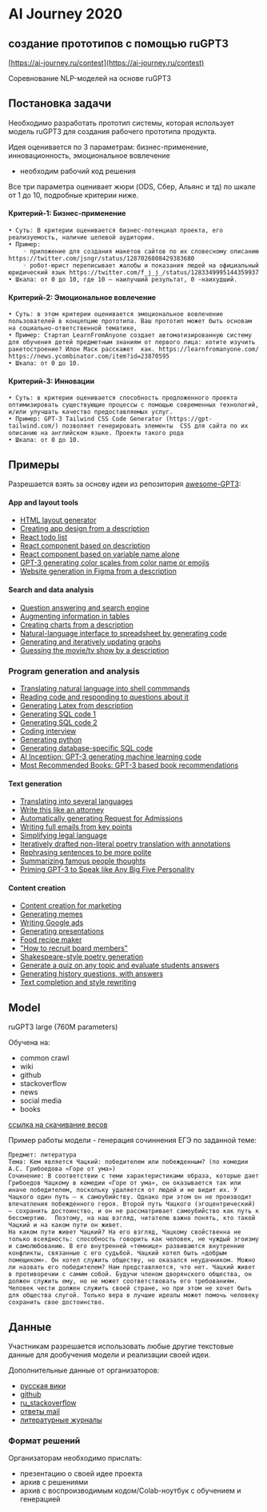 # AI Journey 2020 
## создание прототипов с помощью ruGPT3

[https://ai-journey.ru/contest](https://ai-journey.ru/contest)

Соревнование NLP-моделей на основе ruGPT3 

## Постановка задачи
Необходимо разработать прототип системы, которая использует модель ruGPT3 для создания рабочего прототипа продукта.

Идея оценивается по 3 параметрам: бизнес-применение, инновационность, эмоциональное вовлечение
+ необходим рабочий код решения

Все три параметра оценивает жюри (ODS, Сбер, Альянс и тд) по шкале от 1 до 10, подробные критерии ниже.

#### Критерий-1: Бизнес-применение
    • Суть: В критерии оценивается бизнес-потенциал проекта, его реализуемость, наличие целевой аудитории.
    • Пример: 
        ◦ приложение для создания макетов сайтов по их словесному описанию https://twitter.com/jsngr/status/1287026808429383680
        ◦ робот-юрист переписывает жалобы и показания людей на официальный юридический язык https://twitter.com/f_j_j_/status/1283349995144359937 
    • Шкала: от 0 до 10, где 10 – наилучший результат, 0 -наихудший. 


#### Критерий-2: Эмоциональное вовлечение
    • Суть: в этом критерии оценивается эмоциональное вовлечение пользователей в концепцию прототипа. Ваш прототип может быть основам на социально-ответственной тематике, 
    • Пример: Стартап LearnFromAnyone создает автоматизированную систему для обучения детей предметным знаниям от первого лица: хотите изучить ракетостроение? Илон Маск расскажет  как. https://learnfromanyone.com/ https://news.ycombinator.com/item?id=23870595 
    • Шкала: от 0 до 10. 


#### Критерий-3: Инновации
    • Суть: в критерии оценивается способность предложенного проекта оптимизировать существующие процессы с помощью современных технологий, и/или улучшать качество предоставляемых услуг.
    • Пример: GPT-3 Tailwind CSS Code Generator (https://gpt-tailwind.com/) позволяет генерировать элементы  CSS для сайта по их описанию на английском языке. Проекты такого рода 
    • Шкала: от 0 до 10. 

## Примеры

Разрешается взять за основу идеи из репозитория [awesome-GPT3](https://github.com/elyase/awesome-gpt3):


#### App and layout tools
* [HTML layout generator](https://twitter.com/sharifshameem/status/1282676454690451457)
* [Creating app design from a description](https://twitter.com/jsngr/status/1284511080715362304)
* [React todo list](https://twitter.com/sharifshameem/status/1284421499915403264?s=09)
* [React component based on description](https://twitter.com/sharifshameem/status/1284095222939451393)
* [React component based on variable name alone](https://twitter.com/hturan/status/1282261783147958272)
* [GPT-3 generating color scales from color name or emojis](https://twitter.com/hturan/status/1282381985642614790)
* [Website generation in Figma from a description](https://twitter.com/jsngr/status/1287026808429383680)

#### Search and data analysis
* [Question answering and search engine](https://twitter.com/paraschopra/status/1284801028676653060)
* [Augmenting information in tables](https://twitter.com/pavtalk/status/1285410751092416513)
* [Creating charts from a description](https://twitter.com/nutanc/status/1285436266276745221)
* [Natural-language interface to spreadsheet by generating code](https://twitter.com/itsyashdani/status/1285695850300219392)
* [Generating and iteratively updating graphs](https://twitter.com/plotlygraphs/status/1286688715167936512)
* [Guessing the movie/tv show by a description](https://www.linkedin.com/posts/mehdimabrouki_artificialintelligence-deeplearning-nlp-activity-6701068610695135232-uRur)

### Program generation and analysis
* [Translating natural language into shell commmands](https://twitter.com/harlandduman/status/1282132804034150400)
* [Reading code and responding to questions about it](https://twitter.com/amasad/status/1285797739930869761)
* [Generating Latex from description](https://twitter.com/sh_reya/status/1284746918959239168)
* [Generating SQL code 1](https://twitter.com/aquariusacquah/status/1284706786247880705)
* [Generating SQL code 2](https://twitter.com/FaraazNishtar/status/1285934622891667457)
* [Coding interview](https://twitter.com/lacker/status/1279136788326432771/photo/1)
* [Generating python](https://twitter.com/josephbrionesaz/status/1283097878223675392)
* [Generating database-specific SQL code](https://twitter.com/FaraazNishtar/status/1285934622891667457)
* [AI Inceptiion: GPT-3 generating machine learning code](https://twitter.com/mattshumer_/status/1287125015528341506)
* [Most Recommended Books: GPT-3 based book recommendations](http://mostrecommendedbooks.com/gpt3)


#### Text generation
* [Translating into several languages](https://www.johnfaben.com/blog/gpt-3-translations)
* [Write this like an attorney](https://twitter.com/f_j_j_/status/1283349995144359937)
* [Automatically generating Request for Admissions](https://twitter.com/f_j_j_/status/1284050844787200000)
* [Writing full emails from key points](https://twitter.com/OthersideAI/status/1285776335638614017)
* [Simplifying legal language](https://twitter.com/michaeltefula/status/1285505897108832257)
* [Iteratively drafted non-literal poetry translation with annotations](https://imgur.com/a/3rmMVHC) 
* [Rephrasing sentences to be more polite](https://twitter.com/eturner303/status/1285342431244763136)
* [Summarizing famous people thoughts](https://twitter.com/paraschopra/status/1284423233047900161)
* [Priming GPT-3 to Speak like Any Big Five Personality](https://medium.com/intuitionmachine/priming-gpt-3-to-speak-like-any-big-five-personality-b610f5aca94f)

#### Content creation
* [Content creation for marketing](https://twitter.com/Siddharth87/status/1282823354567626754)
* [Generating memes](https://twitter.com/wowitsmrinal/status/1287175391040290816)
* [Writing Google ads](https://twitter.com/Siddharth87/status/1282823360825581568)
* [Generating presentations](http://www.bemmu.com/gpt3-presentation)
* [Food recipe maker](https://twitter.com/nutanc/status/1285602813385605120)
* ["How to recruit board members"](https://twitter.com/zebulgar/status/1283927560435326976)
* [Shakespeare-style poetry generation](https://twitter.com/Merzmensch/status/1282957710024159234)
* [Generate a quiz on any topic and evaluate students answers](https://twitter.com/Learn_Awesome/status/1286189729826738176)
* [Generating history questions, with answers](https://twitter.com/mckaywrigley/status/1285827683776004096)
* [Text completion and style rewriting](https://twitter.com/IntuitMachine/status/1287050253103968257)


## Model
ruGPT3 large (760M parameters) 

Обучена на:
 - common crawl
 - wiki
 - github
 - stackoverflow
 - news
 - social media
 - books

[ссылка на скачивание весов]()

Пример работы модели - генерация сочиннения ЕГЭ по заданной теме:
```
Предмет: литература
Тема: Кем является Чацкий: победителем или побежденным? (по комедии А.С. Грибоедова «Горе от ума»)
Сочинение: В соответствии с теми характеристиками образа, которые дает Грибоедов Чацкому в комедии «Горе от ума», он оказывается так или иначе победителем, поскольку удаляется от людей и не видит их. У Чацкого один путь — к самоубийству. Однако при этом он не производит впечатления побежденного героя. Второй путь Чацкого (эгоцентрический) — сохранить достоинство, и он не рассматривает самоубийство как путь к бессмертию.  Поэтому, на наш взгляд, читателю важно понять, кто такой Чацкий и на каком пути он живет.
На каком пути живет Чацкий? На его взгляд, Чацкому свойственна не только всеядность: способность говорить как человек, не чуждый эгоизму и самолюбованию. В его внутренней «темнице» развиваются внутренние конфликты, связанные с его судьбой. Чацкий хотел быть «добрым помещиком». Он хотел служить обществу, но оказался неудачником. Можно ли назвать его победителем? Нам представляется, что нет. Чацкий живет в противоречии с самим собой. Будучи членом дворянского общества, он должен служить ему, но не может соответствовать его требованиям. Человек чести должен служить своей стране, но при этом не хочет быть для общества слугой. Только вера в лучшие идеалы может помочь человеку сохранить свое достоинство.
```


## Данные
Участникам разрешается использовать любые другие текстовые данные для дообучения модели и реализации своей идеи.

Дополнительные данные от организаторов:
 - [русская вики]()
 - [github](https://drive.google.com/file/d/1GBNPYJQSdFFVsGk15W2uEx_GsXtWacyD/view?usp=sharing)
 - [ru_stackoverflow](https://drive.google.com/file/d/1l5pJLwRfUExahemBlqKFNmvxtA1muGz2/view?usp=sharing)
 - [ответы mail](https://drive.google.com/file/d/1h-P7VdSWFSd7VClEWwpexD_Fp1Zzi8qN/view?usp=sharing)
 - [литературные журналы](https://drive.google.com/file/d/1hU7ixLuCf40_6QwFdIPJ3YzKfRBYFwL8/view?usp=sharing)


### Формат решений

Организаторам необходимо прислать:
 - презентацию о своей идее проекта
 - архив с решениями
 - архив с воспроизводимым кодом/Colab-ноутбук с обучением и генерацией
